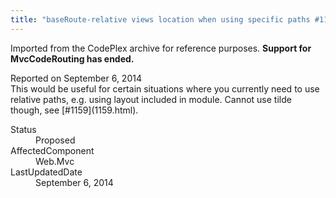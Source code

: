 ```yaml
---
title: "baseRoute-relative views location when using specific paths #1160"
---
```

<div class="note">
   <p>
      Imported from the CodePlex archive for reference purposes. <b>Support for MvcCodeRouting has ended.</b></p>
</div>
<div class="issue-report">
   <div class="issue-header">Reported on 
      <time datetime="2014-09-06T14:47:05.357-07:00" title="2014-09-06T14:47:05.357-07:00">September 6, 2014</time>
   </div>
   <div class="issue-message" markdown="1">This would be useful for certain situations where you currently need to use relative paths, e.g. using layout included in module. Cannot use tilde though, see [#1159](1159.html).
      
   </div>
   <div class="issue-footer">
      <dl>
         <dt>Status</dt>
         <dd>Proposed</dd>
         <dt>AffectedComponent</dt>
         <dd>Web.Mvc</dd>
         <dt>LastUpdatedDate</dt>
         <dd>
            <time datetime="2014-09-06T14:47:05.357-07:00" title="2014-09-06T14:47:05.357-07:00">September 6, 2014</time>
         </dd>
      </dl>
   </div>
</div>